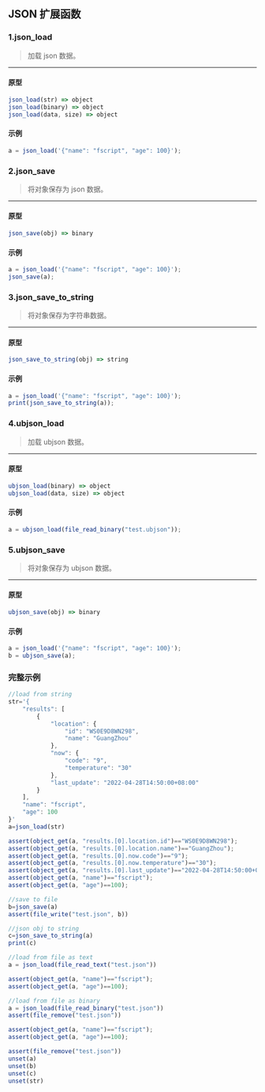 ## JSON 扩展函数

### 1.json\_load

> 加载 json 数据。
----------------------------

#### 原型

```js
json_load(str) => object
json_load(binary) => object
json_load(data, size) => object
```

#### 示例

```js
a = json_load('{"name": "fscript", "age": 100}');
```

### 2.json\_save

> 将对象保存为 json 数据。
----------------------------

#### 原型

```js
json_save(obj) => binary 
```

#### 示例

```js
a = json_load('{"name": "fscript", "age": 100}');
json_save(a);
```

### 3.json\_save\_to\_string

> 将对象保存为字符串数据。
----------------------------

#### 原型

```js
json_save_to_string(obj) => string 
```

#### 示例

```js
a = json_load('{"name": "fscript", "age": 100}');
print(json_save_to_string(a));
```

### 4.ubjson\_load

> 加载 ubjson 数据。
----------------------------

#### 原型

```js
ubjson_load(binary) => object
ubjson_load(data, size) => object
```

#### 示例

```js
a = ubjson_load(file_read_binary("test.ubjson"));
```

### 5.ubjson\_save

> 将对象保存为 ubjson 数据。
----------------------------

#### 原型

```js
ubjson_save(obj) => binary
```

#### 示例

```js
a = json_load('{"name": "fscript", "age": 100}');
b = ubjson_save(a);
```

### 完整示例

```js
//load from string
str='{
    "results": [
        {
            "location": {
                "id": "WS0E9D8WN298",
                "name": "GuangZhou"
            },
            "now": {
                "code": "9",
                "temperature": "30"
            },
            "last_update": "2022-04-28T14:50:00+08:00"
        }
    ],
    "name": "fscript",
    "age": 100
}'
a=json_load(str)

assert(object_get(a, "results.[0].location.id")=="WS0E9D8WN298");
assert(object_get(a, "results.[0].location.name")=="GuangZhou");
assert(object_get(a, "results.[0].now.code")=="9");
assert(object_get(a, "results.[0].now.temperature")=="30");
assert(object_get(a, "results.[0].last_update")=="2022-04-28T14:50:00+08:00");
assert(object_get(a, "name")=="fscript");
assert(object_get(a, "age")==100);

//save to file
b=json_save(a)
assert(file_write("test.json", b))

//json obj to string
c=json_save_to_string(a)
print(c)

//load from file as text
a = json_load(file_read_text("test.json"))

assert(object_get(a, "name")=="fscript");
assert(object_get(a, "age")==100);

//load from file as binary
a = json_load(file_read_binary("test.json"))
assert(file_remove("test.json"))

assert(object_get(a, "name")=="fscript");
assert(object_get(a, "age")==100);

assert(file_remove("test.json"))
unset(a)
unset(b)
unset(c)
unset(str)
```
